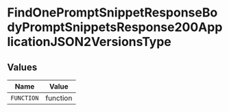 # FindOnePromptSnippetResponseBodyPromptSnippetsResponse200ApplicationJSON2VersionsType


## Values

| Name       | Value      |
| ---------- | ---------- |
| `FUNCTION` | function   |